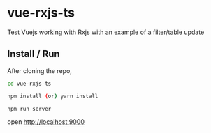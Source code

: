 # vue-rxjs-ts
Test Vuejs working with Rxjs with an example of a filter/table update

## Install / Run

After cloning the repo,

```bash
cd vue-rxjs-ts
```
```bash
npm install (or) yarn install
```

```bash
npm run server
```

open [http://localhost:9000](http://localhost:9000)
